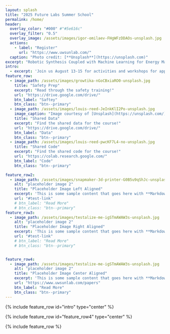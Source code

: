 ```yaml
---
layout: splash
title: "2025 Future Labs Summer School"
permalink: /home/
header:
  overlay_color: "#000" #"#5e616c"
  overlay_filter: "0.5"
  overlay_image: /assets/images/igor-omilaev-FHgWFzDDAOs-unsplash.jpg
  actions:
    - label: "Register"
      url: "https://www.uwsunlab.com/"
  caption: "Photo credit: [**Unsplash**](https://unsplash.com)"
excerpt: "Robotic Synthesis Coupled with Machine Learning for Energy Materials."
intro: 
  - excerpt: 'Join us August 13-15 for activities and workshops for applying Machine Learning to Material Science'
feature_row:
  - image_path: /assets/images/growtika-nGoCBxiaRO0-unsplash.jpg
    title: "Safety Prep"
    excerpt: "Read through the safety training!"
    url: "https://drive.google.com/drive/"
    btn_label: "Saftey"
    btn_class: "btn--primary"
  - image_path: /assets/images/louis-reed-JeInkKlI2Po-unsplash.jpg
    image_caption: "Image courtesy of [Unsplash](https://unsplash.com/)"
    title: "Shared Data"
    excerpt: "Find the shared data for the course!"
    url: "https://drive.google.com/drive/"
    btn_label: "Data"
    btn_class: "btn--primary"
  - image_path: /assets/images/louis-reed-pwcKF7L4-no-unsplash.jpg
    title: "Shared Code"
    excerpt: "Find the shared code for the course!"
    url: "https://colab.research.google.com/"
    btn_label: "Code"
    btn_class: "btn--primary"

feature_row2:
  - image_path: /assets/images/snapmaker-3d-printer-G0B5u9qShJc-unsplash.jpg
    alt: "placeholder image 2"
    title: "Placeholder Image Left Aligned"
    excerpt: 'This is some sample content that goes here with **Markdown** formatting. Left aligned with `type="left"`'
    url: "#test-link"
    # btn_label: "Read More"
    # btn_class: "btn--primary"
feature_row3:
  - image_path: /assets/images/testalize-me-igSTmAWAW3s-unsplash.jpg
    alt: "placeholder image 2"
    title: "Placeholder Image Right Aligned"
    excerpt: 'This is some sample content that goes here with **Markdown** formatting. Right aligned with `type="right"`'
    url: "#test-link"
    # btn_label: "Read More"
    # btn_class: "btn--primary"


feature_row4:
  - image_path: /assets/images/testalize-me-igSTmAWAW3s-unsplash.jpg
    alt: "placeholder image 2"
    title: "Placeholder Image Center Aligned"
    excerpt: 'This is some sample content that goes here with **Markdown** formatting. Centered with `type="center"`'
    url: "https://www.uwsunlab.com/papers"
    btn_label: "Read More"
    btn_class: "btn--primary"
---
```



{% include feature_row id="intro" type="center" %}

{% include feature_row id="feature_row4" type="center" %}
<!-- One of the placeholders can be reading materials (not sure how to call it) but it can provide links to Shijing/my papers;-->


{% include feature_row %}
<!-- 
another placeholder can be info about preparing for the summer school/ good to know. here we will add safety information, min. PPE
another placeholder can be data that we generate during the summer school and openly share through the website
another placeholder can be codes that we share as part of the summer school -->

<!-- 
{% include feature_row id="feature_row2" type="left" %}

{% include feature_row id="feature_row3" type="right" %} -->

